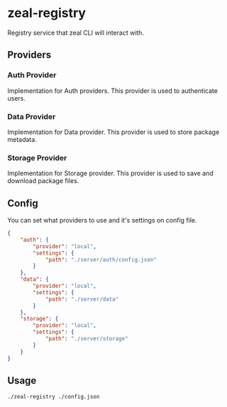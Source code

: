 # zeal-registry

Registry service that zeal CLI will interact with.

## Providers

### Auth Provider

Implementation for Auth providers. This provider
is used to authenticate users.

### Data Provider

Implementation for Data provider. This provider is used
to store package metadata.

### Storage Provider

Implementation for Storage provider. This provider is used
to save and download package files.

## Config

You can set what providers to use and it's 
settings on config file.

```json
{
    "auth": {
        "provider": "local",
        "settings": {
            "path": "./server/auth/config.json"
        }
    },
    "data": {
        "provider": "local",
        "settings": {
            "path": "./server/data"
        }
    },
    "storage": {
        "provider": "local",
        "settings": {
            "path": "./server/storage"
        }
    }
}
```

## Usage

```
./zeal-registry ./config.json
```